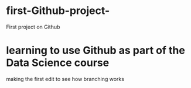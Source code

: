 # first-Github-project-
First project on Github 
# learning to use Github as part of the Data Science course 
making the first edit to see how branching works
